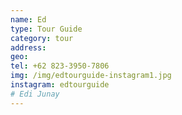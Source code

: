 ```yaml
---
name: Ed
type: Tour Guide
category: tour
address: 
geo: 
tel: +62 823-3950-7806
img: /img/edtourguide-instagram1.jpg
instagram: edtourguide
# Edi Junay
---
```

